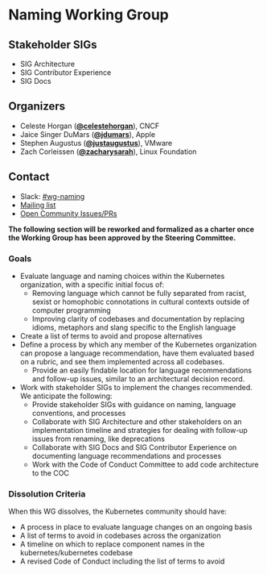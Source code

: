 <!---
This is an autogenerated file!

Please do not edit this file directly, but instead make changes to the
sigs.yaml file in the project root.

To understand how this file is generated, see https://git.k8s.io/community/generator/README.md
--->
# Naming Working Group


## Stakeholder SIGs
* SIG Architecture
* SIG Contributor Experience
* SIG Docs



## Organizers

* Celeste Horgan (**[@celestehorgan](https://github.com/celestehorgan)**), CNCF
* Jaice Singer DuMars (**[@jdumars](https://github.com/jdumars)**), Apple
* Stephen Augustus (**[@justaugustus](https://github.com/justaugustus)**), VMware
* Zach Corleissen (**[@zacharysarah](https://github.com/zacharysarah)**), Linux Foundation

## Contact
- Slack: [#wg-naming](https://kubernetes.slack.com/messages/wg-naming)
- [Mailing list](https://groups.google.com/forum/#!forum/kubernetes-wg-naming)
- [Open Community Issues/PRs](https://github.com/kubernetes/community/labels/wg%2Fnaming)
<!-- BEGIN CUSTOM CONTENT -->

**The following section will be reworked and formalized as a charter once the
Working Group has been approved by the Steering Committee.**

### Goals

- Evaluate language and naming choices within the Kubernetes organization, with
  a specific initial focus of:
  - Removing language which cannot be fully separated from racist, sexist or
    homophobic connotations in cultural contexts outside of computer
    programming
  - Improving clarity of codebases and documentation by replacing idioms,
    metaphors and slang specific to the English language
- Create a list of terms to avoid and propose alternatives
- Define a process by which any member of the Kubernetes organization can
  propose a language recommendation, have them evaluated based on a rubric, and
  see them implemented across all codebases.
  - Provide an easily findable location for language recommendations and
    follow-up issues, similar to an architectural decision record.
- Work with stakeholder SIGs to implement the changes recommended. We
  anticipate the following:
  - Provide stakeholder SIGs with guidance on naming, language conventions, and
    processes
  - Collaborate with SIG Architecture and other stakeholders on an
    implementation timeline and strategies for dealing with follow-up issues
    from renaming, like deprecations
  - Collaborate with SIG Docs and SIG Contributor Experience on documenting
    language recommendations and processes
  - Work with the Code of Conduct Committee to add code architecture to the COC

### Dissolution Criteria

When this WG dissolves, the Kubernetes community should have:

- A process in place to evaluate language changes on an ongoing basis
- A list of terms to avoid in codebases across the organization
- A timeline on which to replace component names in the kubernetes/kubernetes
  codebase
- A revised Code of Conduct including the list of terms to avoid

<!-- END CUSTOM CONTENT -->
